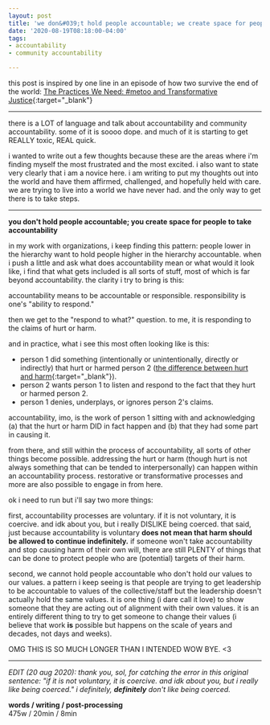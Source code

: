 ```yaml
---
layout: post
title: 'we don&#039;t hold people accountable; we create space for people to take accountability'
date: '2020-08-19T08:18:00-04:00'
tags:
- accountability
- community accountability

--- 
```


this post is inspired by one line in an episode of how two survive the end of the world: [The Practices We Need: #metoo and Transformative Justice](https://www.stitcher.com/podcast/brown-sisters/how-to-survive-the-end-of-the-world/e/57118145){:target="_blank"}

---

there is a LOT of language and talk about accountability and community accountability. some of it is soooo dope. and much of it is starting to get REALLY toxic, REAL quick. 

i wanted to write out a few thoughts because these are the areas where i'm finding myself the most frustrated and the most excited. i also want to state very clearly that i am a novice here. i am writing to put my thoughts out into the world and have them affirmed, challenged, and hopefully held with care. we are trying to live into a world we have never had. and the only way to get there is to take steps. 

---

**you don't hold people accountable; you create space for people to take accountability**

in my work with organizations, i keep finding this pattern: people lower in the hierarchy want to hold people higher in the hierarchy accountable. when i push a little and ask what does accountability mean or what would it look like, i find that what gets included is all sorts of stuff, most of which is far beyond accountability. the clarity i try to bring is this:

accountability means to be accountable or responsible. responsibility is one's "ability to respond." 

then we get to the "respond to what?" question. to me, it is responding to the claims of hurt or harm. 

and in practice, what i see this most often looking like is this: 

* person 1 did something (intentionally or unintentionally, directly or indirectly) that hurt or harmed person 2 ([the difference between hurt and harm](http://www.petewilson.tv/2012/03/29/the-difference-between-hurt-and-harm/){:target="_blank"}).
* person 2 wants person 1 to listen and respond to the fact that they hurt or harmed person 2. 
* person 1 denies, underplays, or ignores person 2's claims. 


accountability, imo, is the work of person 1 sitting with and acknowledging (a) that the hurt or harm DID in fact happen and (b) that they had some part in causing it. 

from there, and still within the process of accountability, all sorts of other things become possible. addressing the hurt or harm (though hurt is not always something that can be tended to interpersonally) can happen within an accountability process. restorative or transformative processes and more are also possible to engage in from here. 

ok i need to run but i'll say two more things:

first, accountability processes are voluntary. if it is not voluntary, it is coercive. and idk about you, but i really DISLIKE being coerced. that said, just because accountability is voluntary **does not mean that harm should be allowed to continue indefinitely.** if someone won't take accountability and stop causing harm of their own will, there are still PLENTY of things that can be done to protect people who are (potential) targets of their harm. 

second, we cannot hold people accountable who don't hold our values to our values. a pattern i keep seeing is that people are trying to get leadership to be accountable to values of the collective/staff but the leadership doesn't actually hold the same values. it is one thing (i dare call it love) to show someone that they are acting out of alignment with their own values. it is an entirely different thing to try to get someone to change their values (i believe that work **is** possible but happens on the scale of years and decades, not days and weeks).

OMG THIS IS SO MUCH LONGER THAN I INTENDED WOW BYE. <3

---

_EDIT (20 aug 2020): thank you, sol, for catching the error in this original sentence: "if it is not voluntary, it is coercive. and idk about you, but i really like being coerced." i definitely, **definitely** don't like being coerced._
<!-- {:target="_blank"} -->

<!-- hyperlink bank -->


<!-- &#042; = asterisk -->
<!-- &#039; = single quote '-->

**words / writing / post-processing**  
475w / 20min / 8min